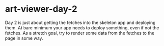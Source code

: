 # art-viewer-day-2
Day 2 is just about getting the fetches into the skeleton app and deploying them. At bare minimum your app needs to deploy something, even if not the fetches. As a stretch goal, try to render some data from the fetches to the page in some way.